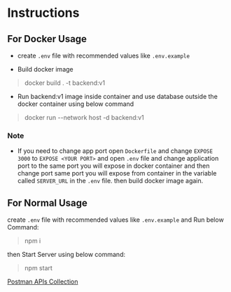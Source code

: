 # Instructions

## For Docker Usage

* create `.env` file with recommended values like `.env.example`

* Build docker image

> docker build . -t backend:v1

* Run backend:v1 image inside container and use database outside the docker container using below command

> docker run --network host -d backend:v1

### Note
  
* If you need to change app port open `Dockerfile` and change `EXPOSE 3000` to `EXPOSE <YOUR PORT>`
  and open `.env` file and change application port to the same port you will expose in docker container
  and then change port same port you will expose from container in the variable called `SERVER_URL` in the `.env` file.
  then build docker image again.

## For Normal Usage

create `.env` file with recommended values like `.env.example`
and Run below Command:

> npm i

then Start Server using below command:
> npm start

[Postman APIs Collection](https://documenter.getpostman.com/view/2773498/Szt8eVZi?version=latest)
